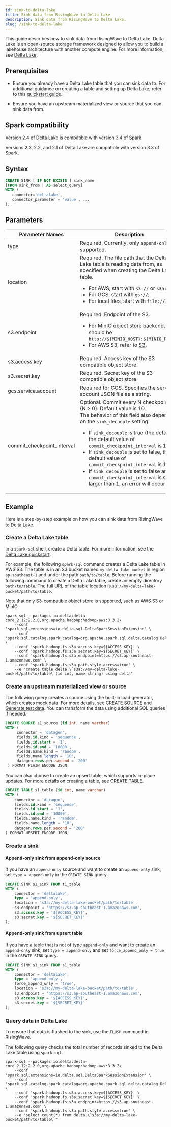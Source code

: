 ```yaml
---
id: sink-to-delta-lake
title: Sink data from RisingWave to Delta Lake
description: Sink data from RisingWave to Delta Lake.
slug: /sink-to-delta-lake
---
```

<head>
  <link rel="canonical" href="https://docs.risingwave.com/docs/current/sink-to-delta-lake/" />
</head>

This guide describes how to sink data from RisingWave to Delta Lake. Delta Lake is an open-source storage framework designed to allow you to build a lakehouse architecture with another compute engine. For more information, see [Delta Lake](https://delta.io).

## Prerequisites

- Ensure you already have a Delta Lake table that you can sink data to. For additional guidance on creating a table and setting up Delta Lake, refer to this [quickstart guide](https://docs.delta.io/latest/quick-start.html#create-a-table).

- Ensure you have an upstream materialized view or source that you can sink data from.

## Spark compatibility

Version 2.4 of Delta Lake is compatible with version 3.4 of Spark.

Versions 2.3, 2.2, and 2.1 of Delta Lake are compatible with version 3.3 of Spark.

## Syntax

```sql
CREATE SINK [ IF NOT EXISTS ] sink_name
[FROM sink_from | AS select_query]
WITH (
   connector='deltalake',
   connector_parameter = 'value', ...
);
```

## Parameters

| Parameter Names | Description |
| --------------- | ---------------------------------------------------------------------- |
| type            | Required. Currently, only `append-only` is supported. |
| location        | Required. The file path that the Delta Lake table is reading data from, as specified when creating the Delta Lake table. <ul><li>For AWS, start with `s3://` or `s3a://`;</li><li>For GCS, start with `gs://`; </li><li>For local files, start with `file://`.</li></ul>|
| s3.endpoint     | Required. Endpoint of the S3. <ul><li>For MinIO object store backend, it should be `http://${MINIO_HOST}:${MINIO_PORT}`. </li><li>For AWS S3, refer to [S3](https://docs.aws.amazon.com/general/latest/gr/s3.html). </li></ul> |
| s3.access.key   | Required. Access key of the S3 compatible object store.|
| s3.secret.key   | Required. Secret key of the S3 compatible object store.|
| gcs.service.account   | Required for GCS. Specifies the service account JSON file as a string.|
| commit_checkpoint_interval | Optional. Commit every N checkpoints (N > 0). Default value is 10. <br/>The behavior of this field also depends on the `sink_decouple` setting:<ul><li>If `sink_decouple` is true (the default), the default value of `commit_checkpoint_interval` is 10.</li> <li>If `sink_decouple` is set to false, the default value of `commit_checkpoint_interval` is 1.</li> <li>If `sink_decouple` is set to false and `commit_checkpoint_interval` is set to larger than 1, an error will occur.</li></ul>|

## Example

Here is a step-by-step example on how you can sink data from RisingWave to Delta Lake.

### Create a Delta Lake table

In a `spark-sql` shell, create a Delta table. For more information, see the [Delta Lake quickstart](https://docs.delta.io/latest/quick-start.html#create-a-table).

For example, the following `spark-sql` command creates a Delta Lake table in AWS S3. The table is in an S3 bucket named `my-delta-lake-bucket` in region `ap-southeast-1` and under the path `path/to/table`. Before running the following command to create a Delta Lake table, create an empty directory `path/to/table`. The full URL of the table location is `s3://my-delta-lake-bucket/path/to/table`.

Note that only S3-compatible object store is supported, such as AWS S3 or MinIO.

```terminal
spark-sql --packages io.delta:delta-core_2.12:2.2.0,org.apache.hadoop:hadoop-aws:3.3.2\
    --conf 'spark.sql.extensions=io.delta.sql.DeltaSparkSessionExtension' \
    --conf 'spark.sql.catalog.spark_catalog=org.apache.spark.sql.delta.catalog.DeltaCatalog' \
    --conf 'spark.hadoop.fs.s3a.access.key=${ACCESS_KEY}' \
    --conf 'spark.hadoop.fs.s3a.secret.key=${SECRET_KEY}' \
    --conf 'spark.hadoop.fs.s3a.endpoint=https://s3.ap-southeast-1.amazonaws.com' \
    --conf 'spark.hadoop.fs.s3a.path.style.access=true' \
    --e "create table delta.\`s3a://my-delta-lake-bucket/path/to/table\`(id int, name string) using delta"
```

### Create an upstream materialized view or source

The following query creates a source using the built-in load generator, which creates mock data. For more details, see [CREATE SOURCE](/sql/commands/sql-create-source.md) and [Generate test data](/ingest/ingest-from-datagen.md). You can transform the data using additional SQL queries if needed.

```sql
CREATE SOURCE s1_source (id int, name varchar)
WITH (
     connector = 'datagen',
     fields.id.kind = 'sequence',
     fields.id.start = '1',
     fields.id.end = '10000',
     fields.name.kind = 'random',
     fields.name.length = '10',
     datagen.rows.per.second = '200'
 ) FORMAT PLAIN ENCODE JSON;
```

You can also choose to create an upsert table, which supports in-place updates. For more details on creating a table, see [CREATE TABLE](/sql/commands/sql-create-table.md).

```sql
CREATE TABLE s1_table (id int, name varchar)
WITH (
    connector = 'datagen',
    fields.id.kind = 'sequence',
    fields.id.start = '1',
    fields.id.end = '10000',
    fields.name.kind = 'random',
    fields.name.length = '10',
    datagen.rows.per.second = '200'
) FORMAT UPSERT ENCODE JSON;
```

### Create a sink

#### Append-only sink from append-only source

If you have an `append-only` source and want to create an `append-only` sink, set `type = append-only` in the `CREATE SINK` query.

```sql
CREATE SINK s1_sink FROM t1_table
WITH (
    connector = 'deltalake',
    type = 'append-only',
    location = 's3a://my-delta-lake-bucket/path/to/table',
    s3.endpoint = 'https://s3.ap-southeast-1.amazonaws.com',
    s3.access.key = '${ACCESS_KEY}',
    s3.secret.key = '${SECRET_KEY}'
);
```

#### Append-only sink from upsert table

If you have a table that is not of type `append-only` and want to create an `append-only` sink, set `type = append-only` and set `force_append_only = true` in the `CREATE SINK` query.

```sql
CREATE SINK s1_sink FROM s1_table
WITH (
    connector = 'deltalake',
    type = 'append-only',
    force_append_only = 'true',
    location = 's3a://my-delta-lake-bucket/path/to/table',
    s3.endpoint = 'https://s3.ap-southeast-1.amazonaws.com',
    s3.access.key = '${ACCESS_KEY}',
    s3.secret.key = '${SECRET_KEY}'
);
```

### Query data in Delta Lake

To ensure that data is flushed to the sink, use the `FLUSH` command in RisingWave.

The following query checks the total number of records sinked to the Delta Lake table using `spark-sql`.

```terminal
spark-sql --packages io.delta:delta-core_2.12:2.2.0,org.apache.hadoop:hadoop-aws:3.3.2\
    --conf 'spark.sql.extensions=io.delta.sql.DeltaSparkSessionExtension' \
    --conf 'spark.sql.catalog.spark_catalog=org.apache.spark.sql.delta.catalog.DeltaCatalog' \
    --conf 'spark.hadoop.fs.s3a.access.key=${ACCESS_KEY}' \
    --conf 'spark.hadoop.fs.s3a.secret.key=${SECRET_KEY}' \
    --conf 'spark.hadoop.fs.s3a.endpoint=https://s3.ap-southeast-1.amazonaws.com' \
    --conf 'spark.hadoop.fs.s3a.path.style.access=true' \
    --e "select count(*) from delta.\`s3a://my-delta-lake-bucket/path/to/table\`"
```
